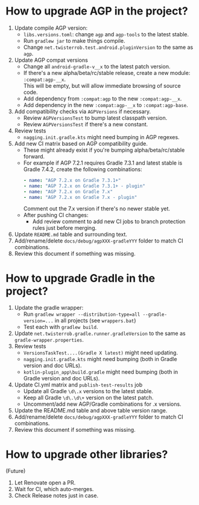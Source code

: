 # How to upgrade AGP in the project?

 1. Update compile AGP version:
    * `libs.versions.toml`: change `agp` and `agp-tools` to the latest stable.
    * Run `gradlew jar` to make things compile.
    * Change `net.twisterrob.test.android.pluginVersion` to the same as `agp`.
 2. Update AGP compat versions
    * Change all `android-gradle-v__x` to the latest patch version.
    * If there's a new alpha/beta/rc/stable release, create a new module: `:compat:agp-__x`.  
      This will be empty, but will allow immediate browsing of source code.
    * Add dependency from `:compat:agp` to the new `:compat:agp-__x`.
    * Add dependency in the new `:compat:agp-__x` to `:compat:agp-base`.
 3. Add compatibility checks via `AGPVersions` if necessary.
    * Review `AGPVersionsTest` to bump latest classpath version.
    * Review `AGPVersionsTest` if there's a new constant.
 4. Review tests
     * `nagging.init.gradle.kts` might need bumping in AGP regexes.
 5. Add new CI matrix based on AGP compatibility guide.
    * These might already exist if you're bumping alpha/beta/rc/stable forward.
    * For example if AGP 7.2.1 requires Gradle 7.3.1 and latest stable is Gradle 7.4.2, create the following combinations:
      ```yaml
      - name: "AGP 7.2.x on Gradle 7.3.1+"
      - name: "AGP 7.2.x on Gradle 7.3.1+ - plugin"
      - name: "AGP 7.2.x on Gradle 7.x"
      - name: "AGP 7.2.x on Gradle 7.x - plugin"
      ```
      Comment out the 7.x version if there's no newer stable yet.
    * After pushing CI changes:
       * Add review comment to add new CI jobs to branch protection rules just before merging.
 6. Update `README.md` table and surrounding text.
 7. Add/rename/delete `docs/debug/agpXXX-gradleYYY` folder to match CI combinations.
 8. Review this document if something was missing.


# How to upgrade Gradle in the project?

 1. Update the gradle wrapper:
    * Run `gradlew wrapper --distribution-type=all --gradle-version=...` in all projects (see `wrappers.bat`)
    * Test each with `gradlew build`.
 2. Update `net.twisterrob.gradle.runner.gradleVersion` to the same as `gradle-wrapper.properties`.
 3. Review tests
    * `VersionsTaskTest....(Gradle X latest)` might need updating.
    * `nagging.init.gradle.kts` might need bumping (both in Gradle version and doc URLs).
    * `kotlin-plugin_app\build.gradle` might need bumping (both in Gradle version and doc URLs).
 4. Update CI.yml matrix and `publish-test-results` job
    * Update all Gradle `\d\.x` versions to the latest stable.
    * Keep all Gradle `\d\.\d\+` version on the latest patch.
    * Uncomment/add new AGP/Gradle combinations for .x versions.
 5. Update the README.md table and above table version range.
 6. Add/rename/delete `docs/debug/agpXXX-gradleYYY` folder to match CI combinations.
 7. Review this document if something was missing.


# How to upgrade other libraries?
(Future)

 1. Let Renovate open a PR.
 2. Wait for CI, which auto-merges.
 3. Check Release notes just in case.
